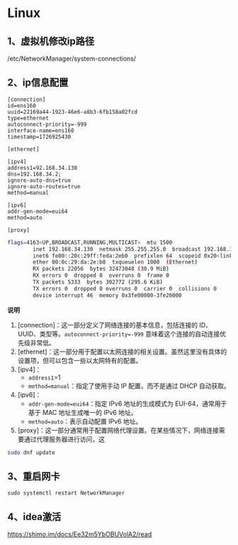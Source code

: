 # Linux

## 1、虚拟机修改ip路径

/etc/NetworkManager/system-connections/

## 2、ip信息配置

```
[connection]
id=ens160
uuid=22169a44-1923-46e6-a8b3-6fb158a02fcd
type=ethernet
autoconnect-priority=-999
interface-name=ens160
timestamp=1726925430

[ethernet]

[ipv4]
address1=92.168.34.130
dns=192.168.34.2;
ignore-auto-dns=true
ignore-auto-routes=true
method=manual

[ipv6]
addr-gen-mode=eui64
method=auto

[proxy]
```

```bash
flags=4163<UP,BROADCAST,RUNNING,MULTICAST>  mtu 1500
        inet 192.168.34.130  netmask 255.255.255.0  broadcast 192.168.34.255
        inet6 fe80::20c:29ff:feda:2eb0  prefixlen 64  scopeid 0x20<link>
        ether 00:0c:29:da:2e:b0  txqueuelen 1000  (Ethernet)
        RX packets 22056  bytes 32473048 (30.9 MiB)
        RX errors 0  dropped 0  overruns 0  frame 0
        TX packets 5333  bytes 302772 (295.6 KiB)
        TX errors 0  dropped 0 overruns 0  carrier 0  collisions 0
        device interrupt 46  memory 0x3fe00000-3fe20000 
```

**说明**

1. [connection]：这一部分定义了网络连接的基本信息，包括连接的 ID、UUID、类型等。`autoconnect-priority=-999` 意味着这个连接的自动连接优先级非常低。
2. [ethernet]：这一部分用于配置以太网连接的相关设置。虽然这里没有具体的设置项，但可以包含一些以太网特有的配置。
3. [ipv4]：
   - `address1`=1
   - `method=manual`：指定了使用手动 IP 配置，而不是通过 DHCP 自动获取。
4. [ipv6]：
   - `addr-gen-mode=eui64`：指定 IPv6 地址的生成模式为 EUI-64，通常用于基于 MAC 地址生成唯一的 IPv6 地址。
   - `method=auto`：表示自动配置 IPv6 地址。
5. [proxy]：这一部分通常用于配置网络代理设置。在某些情况下，网络连接需要通过代理服务器进行访问，这

```Bash
sudo dnf update
```

## 3、重启网卡

```
sudo systemctl restart NetworkManager

```

## 4、idea激活

https://shimo.im/docs/Ee32m5YbOBUVolA2/read
